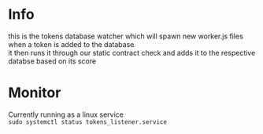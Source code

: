 # Info  
this is the tokens database watcher which will spawn new worker.js files when a token is added to the database  
it then runs it through our static contract check and adds it to the respective databse based on its score  

# Monitor  
Currently running as a linux service  
`sudo systemctl status tokens_listener.service`